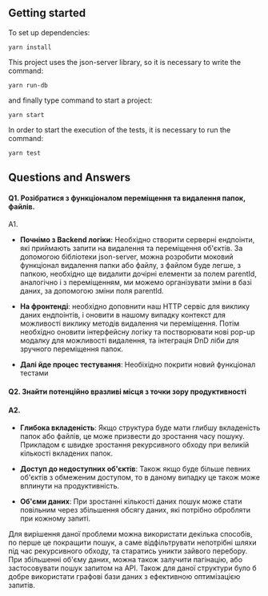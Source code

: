 ## Getting started

To set up dependencies:

``` 
yarn install
```
This project uses the json-server library, so it is necessary to write the command:

```
yarn run-db
```
and finally type command to start a project:

```
yarn start
```

In order to start the execution of the tests, it is necessary to run the command:
```
yarn test
```

## Questions and Answers
#### Q1. Розібратися з функціоналом переміщення та видалення папок, файлів.

A1. 
* **Почнімо з Backend логіки:**
Необхідно створити серверні ендпоінти, які приймають запити на видалення та переміщення об'єктів. За допомогою бібліотеки json-server, можна розробити моковий функціонал видалення папки або файлу, з файлом буде легше, з папкою, необхідно ще видалити дочірні елементи за полем parentId, аналогічно і з переміщенням, ми можемо організувати зміни в базі даних, за допомогою зміни поля parentId.


* **На фронтенді**: необхідно доповнити наш HTTP сервіс для виклику даних  ендпоінтів, і оновити в нашому випадку контекст для можливості виклику методів видалення чи переміщення. Потім необхідно оновити інтерфейсну логіку та постворювати нові pop-up модалку для можливості видалення, та інтеграція DnD ліби для зручного переміщення папок.


* **Далі йде процес тестування**: Необіхідно покрити новий функціонал тестами


#### Q2. Знайти потенційно вразливі місця з точки зору продуктивності

#### A2.

* **Глибока вкладеність**: Якщо структура буде мати глибшу вкладеність папок або файлів, це може призвести до зростання часу пошуку. Прикладом є швидке зростання рекурсивного обходу при великій кількості вкладених папок.

* **Доступ до недоступних об'єктів**: Також якщо буде більше певних об'єктів з обмеженим доступом, то в даному випадку це також може вплинути на продуктивність.

* **Об'єми даних**: При зростанні кількості даних пошук може стати повільним через збільшення обсягу даних, які потрібно обробляти при кожному запиті.

Для вирішення даної проблеми можна використати декілька способів, по перше це покращити пошук,  а саме відфільтрувати непотрібні шляхи під час рекурсивного обходу, та старатись уникти зайвого перебору. При збільшенні об'єму даних, можна також залучити пагінацію, або застосовувати пошук запитом на API. Також для даної структури було б добре використати графові бази даних з ефективною оптимізацією запитів.
